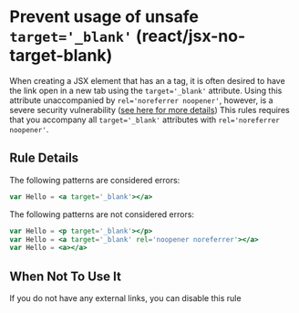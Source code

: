 # Prevent usage of unsafe `target='_blank'` (react/jsx-no-target-blank)

When creating a JSX element that has an a tag, it is often desired to have
the link open in a new tab using the `target='_blank'` attribute. Using this
attribute unaccompanied by `rel='noreferrer noopener'`, however, is a severe
security vulnerability ([see here for more details](https://mathiasbynens.github.io/rel-noopener))
This rules requires that you accompany all `target='_blank'` attributes with `rel='noreferrer noopener'`.

## Rule Details

The following patterns are considered errors:

```jsx
var Hello = <a target='_blank'></a>
```

The following patterns are not considered errors:

```jsx
var Hello = <p target='_blank'></p>
var Hello = <a target='_blank' rel='noopener noreferrer'></a>
var Hello = <a></a>
```

## When Not To Use It

If you do not have any external links, you can disable this rule
